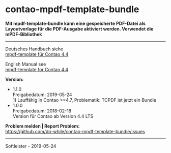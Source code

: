 # contao-mpdf-template-bundle
**Mit mpdf-template-bundle kann eine gespeicherte PDF-Datei als Layoutvorlage für die PDF-Ausgabe aktiviert werden. Verwendet die mPDF-Bibliothek**
      

___


Deutsches Handbuch siehe<br>
[mpdf-template für Contao 4.4](https://github.com/do-while/contao-mpdf-template-bundle/wiki/mpdf-template-f%C3%BCr-Contao-4.4-(DE))


English Manual see<br>
[mpdf-template for Contao 4.4](https://github.com/do-while/contao-mpdf-template-bundle/wiki/mpdf-template-for-Contao-4.4-(EN))


**Version:**<br>
* 1.1.0<br>Freigabedatum: 2019-05-24<br>1) Lauffähig in Contao >=4.7, Problematik: TCPDF ist jetzt ein Bundle
* 1.0.0<br>Freigabedatum: 2018-02-18<br>Version für Contao ab Version 4.4 LTS


**Problem melden | Report Problem:**<br>
https://github.com/do-while/contao-mpdf-template-bundle/issues



___
Softleister - 2019-05-24
